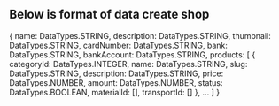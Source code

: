 ## Below is format of data create shop

{
    name: DataTypes.STRING,
    description: DataTypes.STRING,
    thumbnail: DataTypes.STRING,
    cardNumber: DataTypes.STRING,
    bank: DataTypes.STRING,
    bankAccount: DataTypes.STRING,
    products: [
        {
            categoryId: DataTypes.INTEGER,
            name: DataTypes.STRING,
            slug: DataTypes.STRING,
            description: DataTypes.STRING,
            price: DataTypes.NUMBER,
            amount: DataTypes.NUMBER,
            status: DataTypes.BOOLEAN,
            materialId: [],
            transportId: []
        },
        ...
    ]
}